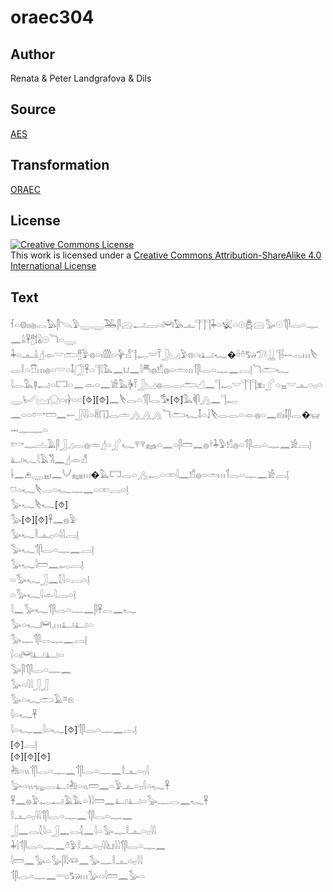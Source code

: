 # oraec304

## Author

Renata & Peter Landgrafova & Dils

## Source

[AES](https://github.com/simondschweitzer/aes)

## Transformation

[ORAEC](https://oraec.github.io/)

## License

<a rel="license" href="http://creativecommons.org/licenses/by-sa/4.0/"><img alt="Creative Commons License" style="border-width:0" src="https://i.creativecommons.org/l/by-sa/4.0/88x31.png" /></a><br />This work is licensed under a <a rel="license" href="http://creativecommons.org/licenses/by-sa/4.0/">Creative Commons Attribution-ShareAlike 4.0 International License</a>

## Text

𓆳𓏏𓊗𓏤𓏤𓐍𓂋𓅃𓋴𓌫𓅱𓇾𓇾𓅒𓋴𓈍𓂝𓐙𓏏𓋞𓅃𓊵𓊹𓊹𓊹𓇓𓏏𓆤𓏏𓇳𓆣𓈍𓅭𓇳𓄊𓋴𓂋𓏏𓊃𓈖𓏙𓋹𓊽𓌀𓏇𓇳𓆓𓏏𓇾<br>
𓇓𓏏𓊵𓏙𓊨𓁹𓎟𓂧𓊽𓅱𓊖𓏏𓏤𓏃𓏏𓊿𓀭𓊹𓉻𓎟𓍋𓃀𓈋𓅱𓊖𓏏𓏤𓂞𓆑�𓏐𓏊𓃒𓅿𓍱𓋲𓊹𓌢𓍿𓂋𓏥𓌸𓂋𓎛𓏏𓎯𓏥𓐍𓏏𓎟𓏏𓄤𓃂𓋹𓏏𓊹𓇋𓅓𓈖𓂓𓈖𓇋𓄪𓐍𓀸𓐍𓏏𓏛𓏥𓄊𓋴𓂋𓏏𓊃𓈖𓐙𓊤𓆓𓂧𓆑<br>
𓇋𓂋𓅓𓊢𓂝𓏏𓉐𓏏𓈖𓁹𓏏𓈖𓀀𓅓𓋄𓍋𓃀𓈋𓐍𓂋𓂋𓂧𓊍𓈖𓊹𓉻𓎟𓊹𓊹𓊹𓁷𓏤𓂾𓏏𓈇𓎟𓊵𓏏𓊪𓏏𓇾𓂦𓈉𓈌𓏏𓏤𓋀𓏏𓏏[⯑][⯑]𓈖𓌸𓂋𓏏𓄊𓋴𓂋𓅜[⯑]𓅓𓌞𓋴𓂻𓈖𓊹𓉻<br>
𓈖𓏏𓏏𓏌𓎡𓏠𓈖𓍿𓃀𓇋𓇋𓏏𓋸𓉔𓂋𓏛𓂻𓂻𓂻𓆓𓂧𓆑𓄤𓏏𓄙𓌸𓂋𓂋𓏏𓁹𓐍𓏏𓈖𓁶𓏤𓄤𓋴𓂋�𓊠𓋭𓊃𓊃𓏏<br>
𓏌𓎡𓊃𓐟𓄿𓋴𓃀𓈎𓂋𓐍𓏛𓊨𓏏𓂾𓆑𓐥𓈐𓏏𓈖𓏏𓋴𓏠𓈖𓐍𓍊𓇓𓅱𓀸𓐍𓏏𓄊𓋴𓂋𓏏𓊃𓈖𓀀𓐙𓊤<br>
𓂞𓆑𓇋𓄿𓀢𓈖𓊨𓁹𓀭<br>
𓌢𓈖𓂉𓇾𓈇𓏤𓈖𓄋𓈐𓏥�𓅓𓉐𓂋𓏏𓂻𓉻𓏏𓏒𓇋𓈖𓀸𓐍𓏏𓏛𓏥𓄊𓂋𓏏𓊃𓈖𓀀𓐙𓊤<br>
𓈞𓏏𓆑𓌸𓂋𓏏𓆑𓊃𓈖𓏏𓏒𓐙𓏏𓊤<br>
𓅭𓆑𓌸𓆑[⯑]<br>
𓅭[⯑][⯑]𓋹𓈖𓐍𓅱<br>
𓅭𓆑𓎛𓊵𓊪𓏏𓇋𓇋𓐙𓊤<br>
𓅭𓆑𓄊𓋴𓂋𓏏𓊃𓈖𓐙𓊤<br>
𓅭𓆑𓇋𓏠𓈖𓉻𓐙𓊤<br>
𓏏𓅭𓆑𓃀𓈖𓇜𓇋𓏏𓐙𓏏𓊤<br>
𓏏𓅭𓆑𓇋𓁹𓇋𓐙𓏏𓊤<br>
𓇋𓈖𓅭𓆑𓄊𓋴𓂋𓏏𓊃𓈖𓋴𓋹𓂋𓈖𓆑<br>
𓅭𓏏𓆑𓋞𓈒𓏥𓂞𓂞𓏏<br>
𓅭𓊃𓄊𓋴𓂋𓊃𓈖𓐙𓊤<br>
𓍛𓏏𓏤𓋞𓂞𓂞𓏏<br>
𓅭𓋴𓄊𓋴𓂋𓏏𓊃𓈖<br>
𓅭𓏏𓇋𓇋𓃀𓃀<br>
𓅭𓏏𓆑𓂧𓄿𓎼𓁶<br>
𓇋𓏏𓆑𓋹<br>
𓇋𓏏𓆑𓈖𓇋𓏏𓆑[⯑]𓄊𓋴𓂋𓏏𓊃𓈖𓐙𓊤<br>
[⯑]𓐙𓊤<br>
[⯑][⯑][⯑]<br>
𓀩𓏏𓏭𓄊𓋴𓂋𓏏𓊃𓈖𓄊𓋴𓂋𓏏𓊃𓈖𓎛𓊵𓏏𓊪𓇋<br>
𓅬𓏏𓏭𓆌𓂋𓂞𓀩𓏏𓏭𓏠𓈖𓏏𓅱𓊵𓏏𓊪𓇋𓏏𓆑𓋹<br>
𓋹𓈖𓐍𓅱𓉻𓂝𓄿𓅓𓏏𓌙𓇋𓏠𓈖𓂞𓂞𓏏𓅭𓊃𓂋𓈖𓆑𓋹<br>
𓎛𓊵𓏏𓊪𓇋𓇋𓄊𓋴𓂋𓏏𓊃𓈖𓄊𓋴𓂋𓏏𓊃𓈖<br>
𓃀𓈖𓂋𓇜𓇋𓏏𓃀𓈖𓂋𓇜𓈖𓇋𓏏𓅭𓊃𓎛𓊵𓏏𓊪𓇋𓇋<br>
𓇓𓍛𓄊𓋴𓂋𓏏𓊃𓈖𓏊𓅱𓎛𓊵𓏏𓊪𓇋𓇋𓂓𓇋𓇋𓄊𓋴𓂋𓏏𓊃𓈖<br>
𓇋𓏠𓈖𓅭𓏏𓅭𓋴𓇋𓆛𓈖𓅭𓊃𓎛𓊵𓏏𓊪𓇋𓇋<br>
𓄊𓋴𓂋𓏏𓊃𓈖𓂸𓃒𓏥𓅭𓏏𓇋𓏠𓈖𓅭𓏏<br>
